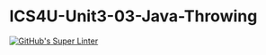 # ICS4U-Unit3-03-Java-Throwing

[![GitHub's Super Linter](https://github.com/haokai-li/ICS4U-Unit3-03-Java-Throwing/workflows/GitHub's%20Super%20Linter/badge.svg)](https://github.com/haokai-li/ICS4U-Unit3-03-Java-Throwing/actions)
